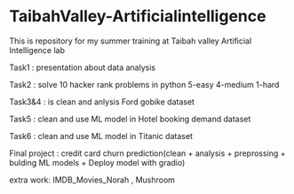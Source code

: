 # TaibahValley-Artificialintelligence
This is repository for my summer training at Taibah valley Artificial Intelligence lab

Task1 : presentation about data analysis

Task2 : solve 10 hacker rank problems in python 5-easy 4-medium 1-hard

Task3&4 : is clean and anlysis Ford gobike dataset

Task5 : clean and use ML model in Hotel booking demand dataset 

Task6 : clean and use ML model in Titanic dataset 

Final project : credit card churn prediction(clean + analysis + preprossing + bulding ML models + Deploy model with gradio)

extra work: IMDB_Movies_Norah , Mushroom
